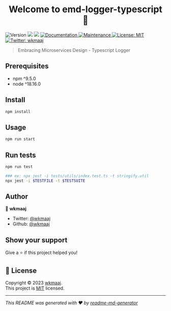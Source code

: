 <h1 align="center">Welcome to emd-logger-typescript 👋</h1>
<p>
  <img alt="Version" src="https://img.shields.io/badge/version-1.0.0-blue.svg?cacheSeconds=2592000" />
  <img src="https://img.shields.io/badge/npm-%5E9.5.0-blue.svg" />
  <img src="https://img.shields.io/badge/node-%5E18.16.0-blue.svg" />
  <a href="https://github.com/wkmaaj/emd-logger-typescript#readme" target="_blank">
    <img alt="Documentation" src="https://img.shields.io/badge/documentation-yes-brightgreen.svg" />
  </a>
  <a href="https://github.com/wkmaaj/emd-logger-typescript/graphs/commit-activity" target="_blank">
    <img alt="Maintenance" src="https://img.shields.io/badge/Maintained%3F-yes-green.svg" />
  </a>
  <a href="https://github.com/wkmaaj/emd-logger-typescript/blob/release/1.0.0/LICENSE" target="_blank">
    <img alt="License: MIT" src="https://img.shields.io/badge/License-MIT-yellow" />
  </a>
  <a href="https://twitter.com/wkmaaj" target="_blank">
    <img alt="Twitter: wkmaaj" src="https://img.shields.io/twitter/follow/wkmaaj.svg?style=social" />
  </a>
</p>

> Embracing Microservices Design - Typescript Logger

## Prerequisites

- npm ^9.5.0
- node ^18.16.0

## Install

```sh
npm install
```

## Usage

```sh
npm run start
```

## Run tests

```sh
npm run test

### ex: npx jest -i tests/utils/index.test.ts -t stringify.util
npx jest -i $TESTFILE -t $TESTSUITE
```

## Author

👤 **wkmaaj**

- Twitter: [@wkmaaj](https://twitter.com/wkmaaj)
- Github: [@wkmaaj](https://github.com/wkmaaj)

## Show your support

Give a ⭐️ if this project helped you!

## 📝 License

Copyright © 2023 [wkmaaj](https://github.com/wkmaaj).<br />
This project is [MIT](https://github.com/wkmaaj/emd-logger-typescript/blob/master/LICENSE) licensed.

---

_This README was generated with ❤️ by [readme-md-generator](https://github.com/kefranabg/readme-md-generator)_
